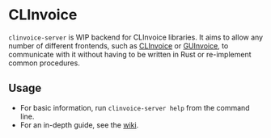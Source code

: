 # CLInvoice

<!-- cargo-rdme start -->

`clinvoice-server` is WIP backend for CLInvoice libraries. It aims to allow any
number of different frontends, such as [CLInvoice](https://github.com/Iron-E/clinvoice) or
[GUInvoice](https://github.com/Iron-E/guinvoice), to communicate with it without having to be
written in Rust or re-implement common procedures.

## Usage

* For basic information, run `clinvoice-server help` from the command line.
* For an in-depth guide, see the [wiki](https://github.com/Iron-E/clinvoice-server/wiki/Usage).

<!-- cargo-rdme end -->
